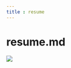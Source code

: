 ```yaml
---
title : resume
---
```


<h1>resume.md</h1>
<img src="{{site.baseurl}}/images/Automation%20Engineer.png">
